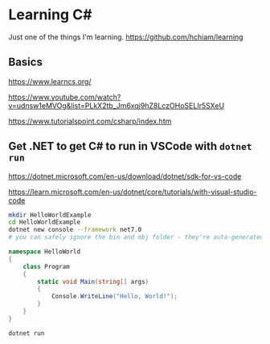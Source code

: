 # Learning C#

Just one of the things I'm learning. https://github.com/hchiam/learning

## Basics

https://www.learncs.org/

https://www.youtube.com/watch?v=udnsw1eMVOg&list=PLkX2tb_Jm6xqj9hZ8LczOHoSELIr5SXeU

https://www.tutorialspoint.com/csharp/index.htm

## Get .NET to get C# to run in VSCode with `dotnet run`

https://dotnet.microsoft.com/en-us/download/dotnet/sdk-for-vs-code

https://learn.microsoft.com/en-us/dotnet/core/tutorials/with-visual-studio-code

```sh
mkdir HelloWorldExample
cd HelloWorldExample
dotnet new console --framework net7.0
# you can safely ignore the bin and obj folder - they're auto-generated when you run
```

```cs
namespace HelloWorld
{
    class Program
    {
        static void Main(string[] args)
        {
            Console.WriteLine("Hello, World!");
        }
    }
}
```

```sh
dotnet run
```

